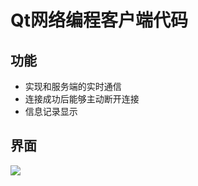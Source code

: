 # Qt网络编程客户端代码

## 功能
- 实现和服务端的实时通信
- 连接成功后能够主动断开连接
- 信息记录显示

## 界面
![](https://img2024.cnblogs.com/blog/2734270/202502/2734270-20250220111642983-955203571.png)
